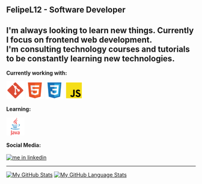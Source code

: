 FelipeL12 - Software Developer
--
I'm always looking to learn new things. Currently I focus on frontend web development. <br>
I'm consulting technology courses and tutorials to be constantly learning new technologies.
---
**Currently working with:**

<p>
    <img src="icons/iconGit.png" alt="git">
    <img src="icons/iconHtml.png" alt="html">
    <img src="icons/iconCss.png" alt="css">
    <img src="icons/iconJs.png" alt="js">
</p>

**Learning:**

<p>
 <img src="icons/iconJava.png" alt="java" >
 </p>
  
**Social Media:**

<p><a href="https://www.linkedin.com/in/felipe-lozada-a50969206//" target="_blank"><img align="center" src="https://cdn.jsdelivr.net/gh/devicons/devicon/icons/linkedin/linkedin-original.svg" alt="me in linkedin" height="auto" width="30"/></a></p>

---
[![My GitHub Stats](https://github-readme-stats.vercel.app/api/?username=felipel12&count_private=true&theme=tokyonight&showicons=true)]()
[![My GitHub Language Stats](https://github-readme-stats.vercel.app/api/top-langs/?username=FelipeL12&langs_count=5&theme=tokyonight)]()



<!--  My Top 3 projects -->

